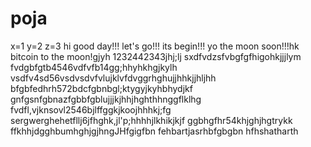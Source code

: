 # poja
x=1
y=2
z=3
hi
good day!!!
let's go!!!
its begin!!!
yo the moon soon!!!hk
bitcoin to the moon!gjyh
1232442343jhj;lj
sxdfvdzsfvbgfgfhigohkjjjlym
fvdgbfgtb4546vdfvfb14gg;hhyhkhgjkylh
vsdfv4sd56vsdvsdvfvlujklvfdvggrhghujjhhkjjhljhh
bfgbfedhrh572bdcfgbnbgl;ktygyjkyhbhydjkf
 gnfgsnfgbnazfgbbfgblujjjkjhhjhghthhnggflklhg
fvdfl,vjknsovl2546bjlffggkjkoojhhhkj;fg
sergwerghehetfllj6jfhghk,jl'p;hhhhjlkhikjkjf
ggbhgfhr54khjghjhgtrykk
ffkhhjdgghbumhghjgjhngJHfgigfbn
fehbartjasrhbfgbgbn
hfhshatharth
